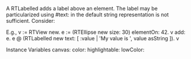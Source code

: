 A RTLabelled  adds a label above an element. The label may be particularized using #text: in the default string representation is not sufficient. Consider:

E.g., 
v := RTView new.
e := (RTEllipse new size: 30) elementOn: 42.
v add: e.
e @ (RTLabelled new text: [ :value | 'My value is ', value asString ]).
v

Instance Variables
	canvas:		<Object>
	color:		<Object>
	highlightable:		<Object>
	lowColor:		<Object>
	offsetOnEdge:		<Object>
	position:		<Object>
	text:		<Object>

canvas
	- xxxxx

color
	- xxxxx

highlightable
	- xxxxx

lowColor
	- xxxxx

offsetOnEdge
	- xxxxx

position
	- xxxxx

text
	- xxxxx
